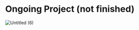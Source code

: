 # Ongoing Project (not finished)
![Untitled (6)](https://github.com/user-attachments/assets/2f7c7d18-61a1-47ef-a84e-8c3a7d4943d6)
